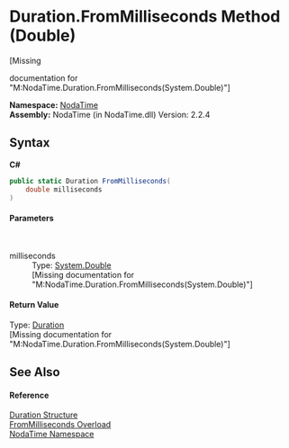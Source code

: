 # Duration.FromMilliseconds Method (Double)
 

\[Missing <summary> documentation for "M:NodaTime.Duration.FromMilliseconds(System.Double)"\]

**Namespace:**&nbsp;<a href="N_NodaTime">NodaTime</a><br />**Assembly:**&nbsp;NodaTime (in NodaTime.dll) Version: 2.2.4

## Syntax

**C#**<br />
``` C#
public static Duration FromMilliseconds(
	double milliseconds
)
```


#### Parameters
&nbsp;<dl><dt>milliseconds</dt><dd>Type: <a href="http://msdn2.microsoft.com/en-us/library/643eft0t" target="_blank">System.Double</a><br />\[Missing <param name="milliseconds"/> documentation for "M:NodaTime.Duration.FromMilliseconds(System.Double)"\]</dd></dl>

#### Return Value
Type: <a href="T_NodaTime_Duration">Duration</a><br />\[Missing <returns> documentation for "M:NodaTime.Duration.FromMilliseconds(System.Double)"\]

## See Also


#### Reference
<a href="T_NodaTime_Duration">Duration Structure</a><br /><a href="Overload_NodaTime_Duration_FromMilliseconds">FromMilliseconds Overload</a><br /><a href="N_NodaTime">NodaTime Namespace</a><br />